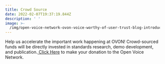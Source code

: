 ```yaml
---
title: Crowd Source
date: 2022-02-07T19:37:19.844Z
description: ' '
image: >-
  /img/open-voice-network-ovon-voice-worthy-of-user-trust-blog-introducing-the-ovon-virtual-ambassador.jpg
---
```

Help us accelerate the important work happening at OVON! Crowd-sourced funds will be directly invested in standards research, demo development, and publication.<a class="dim" href="https://crowdfunding.lfx.linuxfoundation.org/initiative/e1ce78fb-9ca5-4746-b6a0-310a0d81f004" target="_blank"> Click Here</a>  to make your donation to the Open Voice Network.
